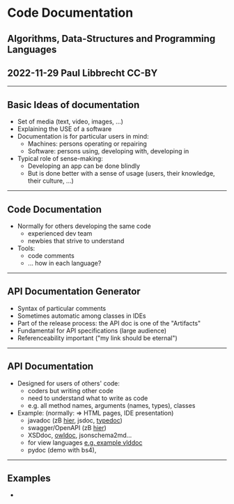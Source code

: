 # Code Documentation

## Algorithms, Data-Structures and Programming Languages
## 2022-11-29 Paul Libbrecht CC-BY

--- 

## Basic Ideas of documentation

* Set of media (text, video, images, ...)
* Explaining the USE of a software
* Documentation is for particular users in mind:
	* Machines: persons operating or repairing
	* Software: persons using, developing with, developing in
* Typical role of sense-making: 
	* Developing an app can be done blindly
	* But is done better with a sense of usage (users, their knowledge, their culture, ...)

- - -

## Code Documentation

* Normally for others developing the same code
	* experienced dev team
	* newbies that strive to understand
* Tools:
	* code comments
	* ... how in each language?

---

## API Documentation Generator

- Syntax of particular comments
- Sometimes automatic among classes in IDEs
- Part of the release process: the API doc is one of the "Artifacts"
- Fundamental for API specifications (large audience)
- Referenceability important ("my link should be eternal")

- - -

## API Documentation

* Designed for users of others' code:
	* coders but writing other code
	* need to understand what to write as code
	* e.g. all method names, arguments (names, types), classes
* Example: (normally: => HTML pages, IDE presentation)
	*  javadoc (zB [hier](https://commons.apache.org/proper/commons-io/apidocs/index.html), jsdoc, [typedoc](https://doc.babylonjs.com/typedoc/modules/BABYLON))
	* swagger/OpenAPI (zB [hier](https://ted.europa.eu/api/swagger-ui.html#/))
	* XSDdoc, [owldoc](http://www.biopax.org/owldoc/Level3/), jsonschema2md...
	* for view languages [e.g. example vlddoc](https://jakarta.ee/specifications/faces/4.0/vdldoc/)
	* pydoc (demo with bs4),



- - -

## Examples

- 